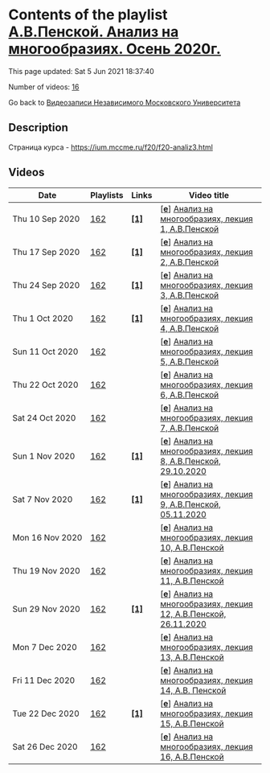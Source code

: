 # Contents of the playlist [А.В.Пенской. Анализ на многообразиях. Осень 2020г.](https://www.youtube.com/playlist?list=PLp9ABVh6_x4E3nHQjBlF_LRUnvKmMnuVH)

This page updated: Sat 5 Jun 2021 18:37:40

Number of videos: [16](#videos)

Go back to [Видеозаписи Независимого Московского Университета](../README.md)

## Description

Страница курса - <https://ium.mccme.ru/f20/f20-analiz3.html>

## Videos

|Date|Playlists|Links|Video title|
|---|---|---|---|
| Thu&nbsp;10&nbsp;Sep&nbsp;2020 | [162](../playlists/162 "А.В.Пенской. Анализ на многообразиях. Осень 2020г.") | [**[1]**](https://ium.mccme.ru/f20/f20-analiz3.html) | [[**e**](https://studio.youtube.com/video/aOJ5FVbSNg8/edit "Edit")] [Анализ на многообразиях, лекция 1, А.В.Пенской](https://www.youtube.com/watch?v=aOJ5FVbSNg8&list=PLp9ABVh6_x4E3nHQjBlF_LRUnvKmMnuVH "первая лекция по курсу анализа на многообразиях в НМУ подробности: https://ium.mccme.ru/f20/f20-analiz3.html") |
| Thu&nbsp;17&nbsp;Sep&nbsp;2020 | [162](../playlists/162 "А.В.Пенской. Анализ на многообразиях. Осень 2020г.") | [**[1]**](https://ium.mccme.ru/f20/f20-analiz3.html) | [[**e**](https://studio.youtube.com/video/_2FHToq127w/edit "Edit")] [Анализ на многообразиях, лекция 2, А.В.Пенской](https://www.youtube.com/watch?v=_2FHToq127w&list=PLp9ABVh6_x4E3nHQjBlF_LRUnvKmMnuVH "вторая лекция по курсу анализа на многообразиях в НМУ подробности: https://ium.mccme.ru/f20/f20-analiz3.html") |
| Thu&nbsp;24&nbsp;Sep&nbsp;2020 | [162](../playlists/162 "А.В.Пенской. Анализ на многообразиях. Осень 2020г.") | [**[1]**](https://ium.mccme.ru/f20/f20-analiz3.html) | [[**e**](https://studio.youtube.com/video/SoCOKOtuJJo/edit "Edit")] [Анализ на многообразиях, лекция 3, А.В.Пенской](https://www.youtube.com/watch?v=SoCOKOtuJJo&list=PLp9ABVh6_x4E3nHQjBlF_LRUnvKmMnuVH "вторая лекция по курсу анализа на многообразиях в НМУ подробности: https://ium.mccme.ru/f20/f20-analiz3.html") |
| Thu&nbsp;1&nbsp;Oct&nbsp;2020 | [162](../playlists/162 "А.В.Пенской. Анализ на многообразиях. Осень 2020г.") | [**[1]**](https://ium.mccme.ru/f20/f20-analiz3.html) | [[**e**](https://studio.youtube.com/video/I_elxOZYXiY/edit "Edit")] [Анализ на многообразиях, лекция 4, А.В.Пенской](https://www.youtube.com/watch?v=I_elxOZYXiY&list=PLp9ABVh6_x4E3nHQjBlF_LRUnvKmMnuVH "подробности: https://ium.mccme.ru/f20/f20-analiz3.html") |
| Sun&nbsp;11&nbsp;Oct&nbsp;2020 | [162](../playlists/162 "А.В.Пенской. Анализ на многообразиях. Осень 2020г.") |  | [[**e**](https://studio.youtube.com/video/-92Cr6LJe14/edit "Edit")] [Анализ на многообразиях, лекция 5, А.В.Пенской](https://www.youtube.com/watch?v=-92Cr6LJe14&list=PLp9ABVh6_x4E3nHQjBlF_LRUnvKmMnuVH) |
| Thu&nbsp;22&nbsp;Oct&nbsp;2020 | [162](../playlists/162 "А.В.Пенской. Анализ на многообразиях. Осень 2020г.") |  | [[**e**](https://studio.youtube.com/video/B3uNLlY8dYA/edit "Edit")] [Анализ на многообразиях, лекция 6, А.В.Пенской](https://www.youtube.com/watch?v=B3uNLlY8dYA&list=PLp9ABVh6_x4E3nHQjBlF_LRUnvKmMnuVH) |
| Sat&nbsp;24&nbsp;Oct&nbsp;2020 | [162](../playlists/162 "А.В.Пенской. Анализ на многообразиях. Осень 2020г.") |  | [[**e**](https://studio.youtube.com/video/B2rFErollB0/edit "Edit")] [Анализ на многообразиях, лекция 7, А.В.Пенской](https://www.youtube.com/watch?v=B2rFErollB0&list=PLp9ABVh6_x4E3nHQjBlF_LRUnvKmMnuVH) |
| Sun&nbsp;1&nbsp;Nov&nbsp;2020 | [162](../playlists/162 "А.В.Пенской. Анализ на многообразиях. Осень 2020г.") | [**[1]**](https://ium.mccme.ru/f20/f20-analiz3.html) | [[**e**](https://studio.youtube.com/video/YL81VWAcmHM/edit "Edit")] [Анализ на многообразиях, лекция 8, А.В.Пенской, 29.10.2020](https://www.youtube.com/watch?v=YL81VWAcmHM&list=PLp9ABVh6_x4E3nHQjBlF_LRUnvKmMnuVH "Страница курса - https://ium.mccme.ru/f20/f20-analiz3.html") |
| Sat&nbsp;7&nbsp;Nov&nbsp;2020 | [162](../playlists/162 "А.В.Пенской. Анализ на многообразиях. Осень 2020г.") | [**[1]**](https://ium.mccme.ru/f20/f20-analiz3.html) | [[**e**](https://studio.youtube.com/video/It8MViUvuhc/edit "Edit")] [Анализ на многообразиях, лекция 9, А.В.Пенской, 05.11.2020](https://www.youtube.com/watch?v=It8MViUvuhc&list=PLp9ABVh6_x4E3nHQjBlF_LRUnvKmMnuVH "Страница курса - https://ium.mccme.ru/f20/f20-analiz3.html") |
| Mon&nbsp;16&nbsp;Nov&nbsp;2020 | [162](../playlists/162 "А.В.Пенской. Анализ на многообразиях. Осень 2020г.") |  | [[**e**](https://studio.youtube.com/video/iBXNPKCezzo/edit "Edit")] [Анализ на многообразиях, лекция 10, А.В.Пенской](https://www.youtube.com/watch?v=iBXNPKCezzo&list=PLp9ABVh6_x4E3nHQjBlF_LRUnvKmMnuVH) |
| Thu&nbsp;19&nbsp;Nov&nbsp;2020 | [162](../playlists/162 "А.В.Пенской. Анализ на многообразиях. Осень 2020г.") |  | [[**e**](https://studio.youtube.com/video/VNHqyIkLuQA/edit "Edit")] [Анализ на многообразиях, лекция 11, А.В.Пенской](https://www.youtube.com/watch?v=VNHqyIkLuQA&list=PLp9ABVh6_x4E3nHQjBlF_LRUnvKmMnuVH) |
| Sun&nbsp;29&nbsp;Nov&nbsp;2020 | [162](../playlists/162 "А.В.Пенской. Анализ на многообразиях. Осень 2020г.") | [**[1]**](https://ium.mccme.ru/f20/f20-analiz3.html) | [[**e**](https://studio.youtube.com/video/OKtkUS45FzQ/edit "Edit")] [Анализ на многообразиях, лекция 12, А.В.Пенской, 26.11.2020](https://www.youtube.com/watch?v=OKtkUS45FzQ&list=PLp9ABVh6_x4E3nHQjBlF_LRUnvKmMnuVH "Страница курса - https://ium.mccme.ru/f20/f20-analiz3.html") |
| Mon&nbsp;7&nbsp;Dec&nbsp;2020 | [162](../playlists/162 "А.В.Пенской. Анализ на многообразиях. Осень 2020г.") |  | [[**e**](https://studio.youtube.com/video/m2C_okYxlkk/edit "Edit")] [Анализ на многообразиях, лекция 13, А.В.Пенской](https://www.youtube.com/watch?v=m2C_okYxlkk&list=PLp9ABVh6_x4E3nHQjBlF_LRUnvKmMnuVH) |
| Fri&nbsp;11&nbsp;Dec&nbsp;2020 | [162](../playlists/162 "А.В.Пенской. Анализ на многообразиях. Осень 2020г.") |  | [[**e**](https://studio.youtube.com/video/Na8lsiLe1eo/edit "Edit")] [Анализ на многообразиях, лекция 14, А.В. Пенской](https://www.youtube.com/watch?v=Na8lsiLe1eo&list=PLp9ABVh6_x4E3nHQjBlF_LRUnvKmMnuVH) |
| Tue&nbsp;22&nbsp;Dec&nbsp;2020 | [162](../playlists/162 "А.В.Пенской. Анализ на многообразиях. Осень 2020г.") | [**[1]**](https://ium.mccme.ru/f20/f20-analiz3.html) | [[**e**](https://studio.youtube.com/video/UE2-irLUDp0/edit "Edit")] [Анализ на многообразиях, лекция 15, А.В.Пенской](https://www.youtube.com/watch?v=UE2-irLUDp0&list=PLp9ABVh6_x4E3nHQjBlF_LRUnvKmMnuVH "Страница курса - https://ium.mccme.ru/f20/f20-analiz3.html") |
| Sat&nbsp;26&nbsp;Dec&nbsp;2020 | [162](../playlists/162 "А.В.Пенской. Анализ на многообразиях. Осень 2020г.") |  | [[**e**](https://studio.youtube.com/video/cfKLtnqoP_E/edit "Edit")] [Анализ на многообразиях, лекция 16, А.В.Пенской](https://www.youtube.com/watch?v=cfKLtnqoP_E&list=PLp9ABVh6_x4E3nHQjBlF_LRUnvKmMnuVH) |
